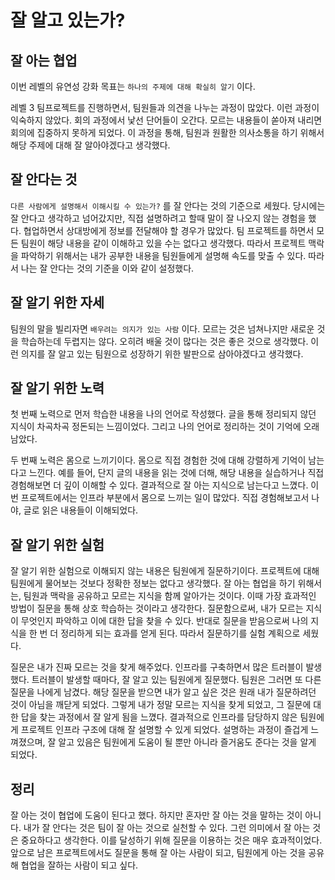 # 잘 알고 있는가?

## 잘 아는 협업

이번 레벨의 유연성 강화 목표는 `하나의 주제에 대해 확실히 알기` 이다. 

레벨 3 팀프로젝트를 진행하면서, 팀원들과 의견을 나누는 과정이 많았다. 이런 과정이 익숙하지 않았다. 회의 과정에서 낯선 단어들이 오간다. 모르는 내용들이 쏟아져 내리면 회의에 집중하지 못하게 되었다. 이 과정을 통해, 팀원과 원활한 의사소통을 하기 위해서 해당 주제에 대해 잘 알아야겠다고 생각했다. 

## 잘 안다는 것

`다른 사람에게 설명해서 이해시킬 수 있는가?` 를 잘 안다는 것의 기준으로 세웠다. 당시에는 잘 안다고 생각하고 넘어갔지만, 직접 설명하려고 할때 말이 잘 나오지 않는 경험을 했다. 협업하면서 상대방에게 정보를 전달해야 할 경우가 많았다. 팀 프로젝트를 하면서 모든 팀원이 해당 내용을 같이 이해하고 있을 수는 없다고 생각했다. 따라서 프로젝트 맥락을 파악하기 위해서는 내가 공부한 내용을 팀원들에게 설명해 속도를 맞출 수 있다. 따라서 나는 잘 안다는 것의 기준을 이와 같이 설정했다.

## 잘 알기 위한 자세

팀원의 말을 빌리자면 `배우려는 의지가 있는 사람` 이다. 모르는 것은 넘쳐나지만 새로운 것을 학습하는데 두렵지는 않다. 오히려 배울 것이 많다는 것은 좋은 것으로 생각했다. 이런 의지를 잘 알고 있는 팀원으로 성장하기 위한 발판으로 삼아야겠다고 생각했다. 

## 잘 알기 위한 노력

첫 번째 노력으로 먼저 학습한 내용을 나의 언어로 작성했다. 글을 통해 정리되지 않던 지식이 차곡차곡 정돈되는 느낌이었다. 그리고 나의 언어로 정리하는 것이 기억에 오래 남았다. 

두 번째 노력은 몸으로 느끼기이다. 몸으로 직접 경험한 것에 대해 강렬하게 기억이 남는다고 느낀다. 예를 들어, 단지 글의 내용을 읽는 것에 더해, 해당 내용을 실습하거나 직접 경험해보면 더 깊이 이해할 수 있다. 결과적으로 잘 아는 지식으로 남는다고 느꼈다. 이번 프로젝트에서는 인프라 부분에서 몸으로 느끼는 일이 많았다. 직접 경험해보고서 나야, 글로 읽은 내용들이 이해되었다. 

## 잘 알기 위한 실험

잘 알기 위한 실험으로 이해되지 않는 내용은 팀원에게 질문하기이다. 프로젝트에 대해 팀원에게 물어보는 것보다 정확한 정보는 없다고 생각했다. 잘 아는 협업을 하기 위해서는, 팀원과 맥락을 공유하고 모르는 지식을 함께 알아가는 것이다. 이때 가장 효과적인 방법이 질문을 통해 상호 학습하는 것이라고 생각한다. 질문함으로써, 내가 모르는 지식이 무엇인지 파악하고 이에 대한 답을 찾을 수 있다. 반대로 질문을 받음으로써 나의 지식을 한 번 더 정리하게 되는 효과를 얻게 된다. 따라서 질문하기를 실험 계획으로 세웠다. 

질문은 내가 진짜 모르는 것을 찾게 해주었다. 인프라를 구축하면서 많은 트러블이 발생했다. 트러블이 발생할 때마다, 잘 알고 있는 팀원에게 질문했다. 팀원은 그러면 또 다른 질문을 나에게 남겼다. 해당 질문을 받으면 내가 알고 싶은 것은 원래 내가 질문하려던 것이 아님을 깨닫게 되었다. 그렇게 내가 정말 모르는 지식을 찾게 되었고, 그 질문에 대한 답을 찾는 과정에서 잘 알게 됨을 느꼈다. 결과적으로 인프라를 담당하지 않은 팀원에게 프로젝트 인프라 구조에 대해 잘 설명할 수 있게 되었다. 설명하는 과정이 즐겁게 느껴졌으며, 잘 알고 있음은 팀원에게 도움이 될 뿐만 아니라 즐거움도 준다는 것을 알게 되었다. 

## 정리

잘 아는 것이 협업에 도움이 된다고 했다. 하지만 혼자만 잘 아는 것을 말하는 것이 아니다. 내가 잘 안다는 것은 팀이 잘 아는 것으로 실천할 수 있다. 그런 의미에서 잘 아는 것은 중요하다고 생각한다. 이를 달성하기 위해 질문을 이용하는 것은 매우 효과적이었다. 앞으로 남은 프로젝트에서도 질문을 통해 잘 아는 사람이 되고, 팀원에게 아는 것을 공유해 협업을 잘하는 사람이 되고 싶다.
